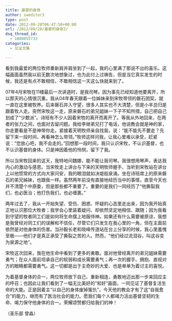 ```yaml
---
title: 基督的身体
author: sweditor3
type: post
date: 2012-09-28T06:47:50+00:00
url: /2012/09/28/基督的身体2/
dsq_thread_id:
  - 1808055733
categories:
  - 见证文集

---
```

看到我最爱的两位牧师重新肩并肩坐到了一起，我的心里满了那说不出的喜乐。这幅画面虽然我以前无数次地想象过，也为此付上过祷告，但是当它真实发生的时候，我还是有点不敢相信，不敢相信这一天这么快就来到了。
  
07年4月宋牧在11楼最后一次讲道时，是我司琴。因为事先已经知道他要离开，所以那天的心情很沉重。我从04年春天跟着一位姊妹来到宋牧带领的磐石团契，就一直在这里被牧养。后来磐石并入守望，很多人其实也不大清楚，但是小羊总归是跟着牧人走。突然宋牧这一走，原来磐石的弟兄姐妹一下子不知所措，自己把自己划成了“少数派”。诗班有不少人因着宋牧的离开而离开了。等我从外地回来，在两者的张力之间，也面对去留问题。我给李继弟兄打了电话，他说教会就是神的家，你走要看是不是神带你走。紧接着天明牧师亲自找我，说：“能不能先不要走？先留下来一段时间，再看神怎么带领。”牧师这样问我，让我心里难以承受，赶紧说：“您放心吧，我不会走的。”回想那一段时间，我只认识宋牧，不认识基督，也不认识基督的身体。只是神因着他的怜悯，留下了我。
  
所以当宋牧回来的这天，我特地问魏娜，能不能让我司琴。我很想用琴声，表达我内心的激动与感恩。当宋牧走上讲台与下来的天明牧师握手、当听到宋牧站在讲台上以他惯常的方式向大家问安，我的眼泪就如决堤般泉涌。坐在诗班席上的原来磐石的弟兄姊妹，也跟我一样。虽然两年前没有直接地经历当中的事情，直至今天也并不清楚个中原委，但是那些都不重要了。重要的是我们一同经历了“他撕裂我们，也必医治；他打伤我们，也必缠裹。”
  
两年过去了，我从一开始失望、受伤、困惑、怀疑的心态里走出来，因为我开始真正地认识那位大牧者；我学会心里装着疑问、却依然坚定地相信、跟随；因为我看到守望的牧者同工们是如何将生命摆上地服侍神。如果还有什么需要被原谅，我想是我曾经对同工们的误解和不信任，尽管它们只发生在我心里的一角，但在主面前依然是对他身体的伤害。当孙毅长老和晓峰传道站在台上分享的时候，我心里羞愧至极——他们才是真正承受了撕裂之苦的人。然而，“他们经过流泪谷，叫这谷变为泉源之地”。
  
宋牧这次回来，我在他生命中看到了更多的勇敢。面对他曾经离开的弟兄姐妹需要勇气；在众人面前坦承自己的软弱和成长需要勇气；再一次的握手、拥抱、直视对方的眼睛都需要勇气。这一切都是出于主奇妙的大爱、也是单单为着讨主的喜悦。
  
为着基督身体的合一，两位牧师放下自己、重新相连，勇敢地迈出那一步来回应主的呼召；也因此让我们看到了一幅无比美好的“和好”画面，一同见证了基督复活生命的大能。正是因着主“以自己的身体废掉冤仇”，今天他的教会才有了这“自我愈合”的能力，继而有了医治社会的能力。愿我们每个人都竭力活出基督坚韧的生命、竭力保守他身体的合一。荣耀颂赞都归给我们的神！
  
（圣乐部 曾淼）